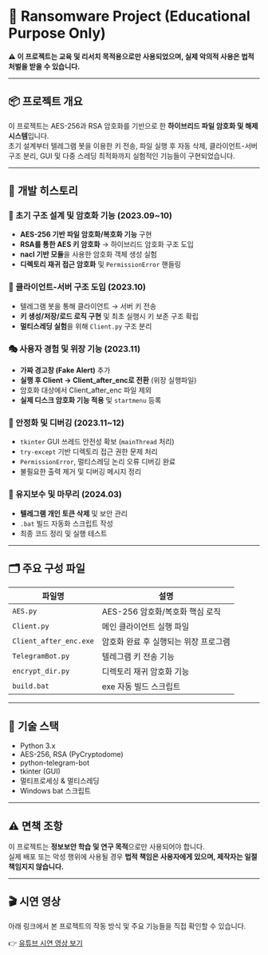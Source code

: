 # 🔐 Ransomware Project (Educational Purpose Only)

**⚠️ 이 프로젝트는 교육 및 리서치 목적용으로만 사용되었으며, 실제 악의적 사용은 법적 처벌을 받을 수 있습니다.**

---

## 📦 프로젝트 개요

이 프로젝트는 AES-256과 RSA 암호화를 기반으로 한 **하이브리드 파일 암호화 및 해제 시스템**입니다.  
초기 설계부터 텔레그램 봇을 이용한 키 전송, 파일 실행 후 자동 삭제, 클라이언트-서버 구조 분리, GUI 및 다중 스레딩 최적화까지 실험적인 기능들이 구현되었습니다.

---

## 🚧 개발 히스토리

### 🧱 초기 구조 설계 및 암호화 기능 (2023.09~10)
- **AES-256 기반 파일 암호화/복호화 기능** 구현
- **RSA를 통한 AES 키 암호화** → 하이브리드 암호화 구조 도입
- **nacl 기반 모듈**을 사용한 암호화 객체 생성 실험
- **디렉토리 재귀 접근 암호화** 및 `PermissionError` 핸들링

### 📡 클라이언트-서버 구조 도입 (2023.10)
- 텔레그램 봇을 통해 클라이언트 → 서버 키 전송
- **키 생성/저장/로드 로직 구현** 및 최초 실행시 키 보존 구조 확립
- **멀티스레딩 실험**을 위해 `Client.py` 구조 분리

### 🎭 사용자 경험 및 위장 기능 (2023.11)
- **가짜 경고창 (Fake Alert)** 추가
- **실행 후 Client → Client_after_enc로 전환** (위장 실행파일)
- 암호화 대상에서 Client_after_enc 파일 제외
- **실제 디스크 암호화 기능 적용** 및 `startmenu` 등록

### 🧹 안정화 및 디버깅 (2023.11~12)
- `tkinter` GUI 쓰레드 안전성 확보 (`mainThread` 처리)
- `try-except` 기반 디렉토리 접근 권한 문제 처리
- `PermissionError`, 멀티스레딩 논리 오류 디버깅 완료
- 불필요한 출력 제거 및 디버깅 메시지 정리

### 🧪 유지보수 및 마무리 (2024.03)
- **텔레그램 개인 토큰 삭제** 및 보안 관리
- `.bat` 빌드 자동화 스크립트 작성
- 최종 코드 정리 및 실행 테스트

---

## 🗂 주요 구성 파일

| 파일명 | 설명 |
|--------|------|
| `AES.py` | AES-256 암호화/복호화 핵심 로직 |
| `Client.py` | 메인 클라이언트 실행 파일 |
| `Client_after_enc.exe` | 암호화 완료 후 실행되는 위장 프로그램 |
| `TelegramBot.py` | 텔레그램 키 전송 기능 |
| `encrypt_dir.py` | 디렉토리 재귀 암호화 기능 |
| `build.bat` | exe 자동 빌드 스크립트 |

---

## 📌 기술 스택

- Python 3.x
- AES-256, RSA (PyCryptodome)
- python-telegram-bot
- tkinter (GUI)
- 멀티프로세싱 & 멀티스레딩
- Windows bat 스크립트

---

## ⚠️ 면책 조항

이 프로젝트는 **정보보안 학습 및 연구 목적**으로만 사용되어야 합니다.  
실제 배포 또는 악성 행위에 사용될 경우 **법적 책임은 사용자에게 있으며, 제작자는 일절 책임지지 않습니다.**

---
## 🎬 시연 영상

아래 링크에서 본 프로젝트의 작동 방식 및 주요 기능들을 직접 확인할 수 있습니다.

👉 [유튜브 시연 영상 보기](https://youtu.be/MdAeLkoK6jM)
